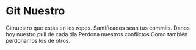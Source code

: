 # Git Nuestro
Gitnuestro que estás en los repos.
Santificados sean tus commits.
Danos hoy nuestro pull de cada día
Perdona nuestros conflictos 
Como también perdonamos los de otros.


